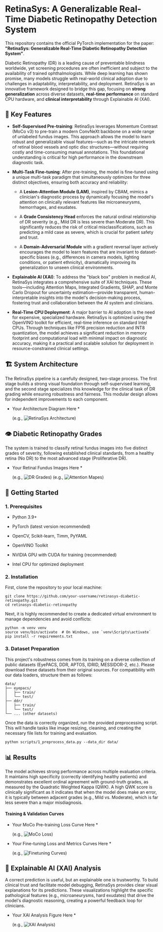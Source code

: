 # RetinaSys: A Generalizable Real-Time Diabetic Retinopathy Detection System

This repository contains the official PyTorch implementation for the paper: **"RetinaSys: Generalizable Real-Time Diabetic Retinopathy Detection System"**.

Diabetic Retinopathy (DR) is a leading cause of preventable blindness worldwide, yet screening procedures are often inefficient and subject to the availability of trained ophthalmologists. While deep learning has shown promise, many models struggle with real-world clinical adoption due to challenges in adaptability, interpretability, and deployment. RetinaSys is an innovative framework designed to bridge this gap, focusing on **strong generalization** across diverse datasets, **real-time performance** on standard CPU hardware, and **clinical interpretability** through Explainable AI (XAI).

## 🌟 Key Features

- **Self-Supervised Pre-training**: RetinaSys leverages Momentum Contrast (MoCo v3) to pre-train a modern ConvNeXt backbone on a wide range of unlabeled fundus images. This approach allows the model to learn robust and generalizable visual features—such as the intricate network of retinal blood vessels and optic disc structures—without requiring costly and time-consuming manual annotations. This foundational understanding is critical for high performance in the downstream diagnostic task.
    
- **Multi-Task Fine-tuning**: After pre-training, the model is fine-tuned using a unique multi-task paradigm that simultaneously optimizes for three distinct objectives, ensuring both accuracy and reliability:
    
    - A **Lesion-Attention Module (LAM)**, inspired by CBAM, mimics a clinician's diagnostic process by dynamically focusing the model's attention on clinically relevant features like microaneurysms, hemorrhages, and exudates.
        
    - A **Grade Consistency Head** enforces the natural ordinal relationship of DR severity (e.g., Mild DR is less severe than Moderate DR). This significantly reduces the risk of critical misclassifications, such as predicting a mild case as severe, which is crucial for patient safety and trust.
        
    - A **Domain-Adversarial Module** with a gradient reversal layer actively encourages the model to learn features that are invariant to dataset-specific biases (e.g., differences in camera models, lighting conditions, or patient ethnicity), dramatically improving its generalization to unseen clinical environments.
        
- **Explainable AI (XAI)**: To address the "black box" problem in medical AI, RetinaSys integrates a comprehensive suite of XAI techniques. These tools—including Attention Maps, Integrated Gradients, SHAP, and Monte Carlo Dropout for uncertainty estimation—provide transparent, human-interpretable insights into the model's decision-making process, fostering trust and collaboration between the AI system and clinicians.
    
- **Real-Time CPU Deployment**: A major barrier to AI adoption is the need for expensive, specialized hardware. RetinaSys is optimized using the OpenVINO toolkit for efficient, real-time inference on standard Intel CPUs. Through techniques like FP16 precision reduction and INT8 quantization, the model achieves a significant reduction in memory footprint and computational load with minimal impact on diagnostic accuracy, making it a practical and scalable solution for deployment in resource-constrained clinical settings.
    

## 🏗️ System Architecture

The RetinaSys pipeline is a carefully designed, two-stage process. The first stage builds a strong visual foundation through self-supervised learning, and the second stage specializes this knowledge for the clinical task of DR grading while ensuring robustness and fairness. This modular design allows for independent improvements to each component.

- Your Architecture Diagram Here *
    
    (e.g., ![RetinaSys Architecture](assets/training.drawio.png))
    

## 👁️ Diabetic Retinopathy Grades

The system is trained to classify retinal fundus images into five distinct grades of severity, following established clinical standards, from a healthy retina (No DR) to the most advanced stage (Proliferative DR).

- Your Retinal Fundus Images Here *
    
    (e.g., ![DR Grades](assets/DRgrades.png))
    (e.g., ![Attention Mapes](assets/attention_map.png))
    

## 🚀 Getting Started

### 1. Prerequisites

- Python 3.9+
    
- PyTorch (latest version recommended)
    
- OpenCV, Scikit-learn, Timm, PyYAML
    
- OpenVINO Toolkit
    
- NVIDIA GPU with CUDA for training (recommended)
    
- Intel CPU for optimized deployment
    

### 2. Installation

First, clone the repository to your local machine:

```
git clone https://github.com/your-username/retinasys-diabetic-retinopathy.git
cd retinasys-diabetic-retinopathy
```

Next, it is highly recommended to create a dedicated virtual environment to manage dependencies and avoid conflicts:

```
python -m venv venv
source venv/bin/activate  # On Windows, use `venv\Scripts\activate`
pip install -r requirements.txt
```

### 3. Dataset Preparation

This project's robustness comes from its training on a diverse collection of public datasets (EyePACS, DDR, APTOS, IDRID, MESSIDOR-2, etc.). Please download these datasets from their original sources. For compatibility with our data loaders, structure them as follows:

```
data/
├── eyepacs/
│   ├── train/
│   └── test/
├── ddr/
│   ├── train/
│   └── test/
└── ... (other datasets)
```

Once the data is correctly organized, run the provided preprocessing script. This will handle tasks like image resizing, cleaning, and creating the necessary file lists for training and evaluation.

```
python scripts/1_preprocess_data.py --data_dir data/
```


## 📊 Results

The model achieves strong performance across multiple evaluation criteria. It maintains high specificity (correctly identifying healthy patients) and demonstrates excellent ordinal agreement with ground-truth grades, as measured by the Quadratic Weighted Kappa (QWK). A high QWK score is clinically significant as it indicates that when the model does make an error, it is typically between adjacent grades (e.g., Mild vs. Moderate), which is far less severe than a major misdiagnosis.

#### Training & Validation Curves

- Your MoCo Pre-training Loss Curve Here *
    
    (e.g., ![MoCo Loss](assets/moco_train_loss.png))
    
- Your Fine-tuning Loss and Metrics Curves Here *
    
    (e.g., ![Finetuning Curves](assets/train_epoch.png))
    

## 🧠 Explainable AI (XAI) Analysis

A correct prediction is useful, but an explainable one is trustworthy. To build clinical trust and facilitate model debugging, RetinaSys provides clear visual explanations for its predictions. These visualizations highlight the specific pathological features (e.g., microaneurysms, hard exudates) that drive the model's diagnostic reasoning, creating a powerful feedback loop for clinicians.

- Your XAI Analysis Figure Here *
    
    (e.g., ![XAI Analysis](assets/all_combined.png))
    
